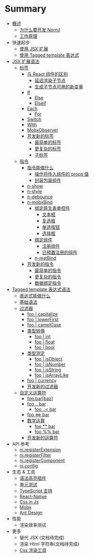 # Summary

* [概述](README.md)
    * [为什么要开发 NornJ](getting-started/why-nornj.md)
    * [工作原理](getting-started/why-nornj.md)
* 快速起步
    * [使用 JSX 扩展](getting-started/use-it-in-jsx.md)
    * [使用 Tagged template 表达式](getting-started/use-tagged-templates.md)
* [JSX 扩展语法](jsx-syntax/index.md)
    * [标签](jsx-syntax/tags.md#top)
        * [与 React 组件的区别](jsx-syntax/tags.md#different-from-react)
            * [延迟渲染子节点](jsx-syntax/tags.md#lazy-render-children)
            * [生成子节点可用的新变量](jsx-syntax/tags.md#generate-new-variable)
        * [If](jsx-syntax/tags.md#if)
            * [Else](jsx-syntax/tags.md#else)
            * [Elseif](jsx-syntax/tags.md#elseif)
        * [Each](jsx-syntax/tags.md#each)
            * [For](jsx-syntax/tags.md#for)
        * [Switch](jsx-syntax/tags.md#switch)
        * [With](jsx-syntax/tags.md#with)
        * [MobxObserver](jsx-syntax/tags.md#mobxobserver)
        * [开发新的标签](jsx-syntax/tags.md#create-new-tag)
            * [最简单的标签](jsx-syntax/tags.md#a-simple-tag)
            * [更复杂的标签](jsx-syntax/tags.md#more-complex-tag)
            * [子标签](jsx-syntax/tags.md#subsidiary-tag)
    * [指令](jsx-syntax/directives.md#top)
        * [指令能做什么](jsx-syntax/directives.md#what-can-directives-do)
            * [操作将传入组件的 props 值](jsx-syntax/directives.md#set-component-props)
            * [封装包装组件](jsx-syntax/directives.md#encapsulate-wrapped-component)
        * [n-show](jsx-syntax/directives.md#n-show)
        * [n-style](jsx-syntax/directives.md#n-style)
        * [n-debounce](jsx-syntax/directives.md#n-debounce)
        * [n-mobxBind](jsx-syntax/directives.md#n-mobxbind)
            * [绑定原生表单控件](jsx-syntax/directives.md#n-mobxbind-formitem)
                * [文本框](jsx-syntax/directives.md#n-mobxbind-input)
                * [复选框](jsx-syntax/directives.md#n-mobxbind-checkbox)
                * [单选按钮](jsx-syntax/directives.md#n-mobxbind-radio)
                * [选择框](jsx-syntax/directives.md#n-mobxbind-select)
            * [绑定组件](jsx-syntax/directives.md#n-mobxbind-component)
                * [注册组件](jsx-syntax/directives.md#n-mobxbind-register-component)
                * [已预置注册的组件](jsx-syntax/directives.md#n-mobxbind-component-preset)
            * [n-mstBind](jsx-syntax/directives.md#n-mstbind)
        * [开发新的指令](jsx-syntax/directives.md#create-new-directive)
            * [最简单的指令](jsx-syntax/directives.md#a-simple-directive)
            * [更复杂的指令](jsx-syntax/directives.md#more-complex-directive)
            * [数据绑定指令](jsx-syntax/directives.md#data-binding-directive)
* [Tagged template 表达式语法](tagged-templates-syntax/expressions.md#top)
    * [表达式能做什么](tagged-templates-syntax/expressions.md#what-can-expressions-do)
    * [基础语法](tagged-templates-syntax/expressions.md#basic-syntax)
    * [过滤器](tagged-templates-syntax/expressions.md#filters)
        * [foo | capitalize](tagged-templates-syntax/expressions.md#capitalize)
        * [foo | lowerFirst](tagged-templates-syntax/expressions.md#lowerFirst)
        * [foo | camelCase](tagged-templates-syntax/expressions.md#camelCase)
        * [类型转换](tagged-templates-syntax/expressions.md#type-conversion)
            * [foo | int](tagged-templates-syntax/expressions.md#int)
            * [foo | float](tagged-templates-syntax/expressions.md#float)
            * [foo | bool](tagged-templates-syntax/expressions.md#bool)
        * [类型测定](tagged-templates-syntax/expressions.md#type-determination)
            * [foo | isObject](tagged-templates-syntax/expressions.md#isObject)
            * [foo | isNumber](tagged-templates-syntax/expressions.md#isNumber)
            * [foo | isString](tagged-templates-syntax/expressions.md#isString)
            * [foo | isArrayLike](tagged-templates-syntax/expressions.md#isArrayLike)
        * [foo | currency](tagged-templates-syntax/expressions.md#currency)
        * [开发新的过滤器](tagged-templates-syntax/expressions.md#create-new-filter)
    * [自定义运算符](tagged-templates-syntax/expressions.md#operators)
        * [foo.bar[baz]](tagged-templates-syntax/expressions.md#safe-navigation)
        * [foo .. bar](tagged-templates-syntax/expressions.md#range-operator)
            * [foo ..< bar](tagged-templates-syntax/expressions.md#range-operator)
        * [foo <=> bar](tagged-templates-syntax/expressions.md#spaceship-operator)
        * [数学运算](tagged-templates-syntax/expressions.md#math)
            * [foo ** bar](tagged-templates-syntax/expressions.md#power)
            * [foo %% bar](tagged-templates-syntax/expressions.md#rounding-down)
        * [开发新的运算符](tagged-templates-syntax/expressions.md#create-new-operator)
* API 参考
    * [nj.registerExtension](api/nj-compile-h.md)
    * [nj.registerFilter](api/nj-render-h.md)
    * [nj.registerComponent](api/nj-render-h.md)
    * [nj.config](api/config.md)
* 生态 & 工具
    * [语法高亮插件](tools-adaptation/react-native.md)
    * [单元测试](tools-adaptation/react-native.md)
    * [TypeScript 支持](tools-adaptation/react-native.md)
    * [React-Native](tools-adaptation/react-native.md)
    * [Css in Js](tools-adaptation/css-in-js.md)
    * [Mobx](tools-adaptation/mobx.md)
    * [Ant Design](tools-adaptation/react-ui.md)
* 性能
    * 渲染效率测试
* 更多
    * 替代 JSX (文档待完成)
    * 渲染 Html 字符串(文档待完成)
    * [Css 渲染工具](tools-adaptation/css-render-tool.md)